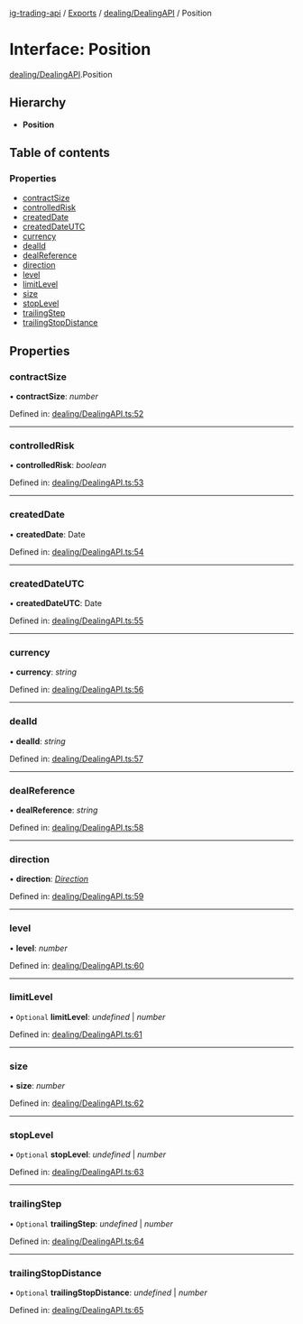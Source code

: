 [ig-trading-api](../README.md) / [Exports](../modules.md) / [dealing/DealingAPI](../modules/dealing_dealingapi.md) / Position

# Interface: Position

[dealing/DealingAPI](../modules/dealing_dealingapi.md).Position

## Hierarchy

- **Position**

## Table of contents

### Properties

- [contractSize](dealing_dealingapi.position.md#contractsize)
- [controlledRisk](dealing_dealingapi.position.md#controlledrisk)
- [createdDate](dealing_dealingapi.position.md#createddate)
- [createdDateUTC](dealing_dealingapi.position.md#createddateutc)
- [currency](dealing_dealingapi.position.md#currency)
- [dealId](dealing_dealingapi.position.md#dealid)
- [dealReference](dealing_dealingapi.position.md#dealreference)
- [direction](dealing_dealingapi.position.md#direction)
- [level](dealing_dealingapi.position.md#level)
- [limitLevel](dealing_dealingapi.position.md#limitlevel)
- [size](dealing_dealingapi.position.md#size)
- [stopLevel](dealing_dealingapi.position.md#stoplevel)
- [trailingStep](dealing_dealingapi.position.md#trailingstep)
- [trailingStopDistance](dealing_dealingapi.position.md#trailingstopdistance)

## Properties

### contractSize

• **contractSize**: _number_

Defined in: [dealing/DealingAPI.ts:52](https://github.com/bennycode/ig-trading-api/blob/b3c6a4e/src/dealing/DealingAPI.ts#L52)

---

### controlledRisk

• **controlledRisk**: _boolean_

Defined in: [dealing/DealingAPI.ts:53](https://github.com/bennycode/ig-trading-api/blob/b3c6a4e/src/dealing/DealingAPI.ts#L53)

---

### createdDate

• **createdDate**: Date

Defined in: [dealing/DealingAPI.ts:54](https://github.com/bennycode/ig-trading-api/blob/b3c6a4e/src/dealing/DealingAPI.ts#L54)

---

### createdDateUTC

• **createdDateUTC**: Date

Defined in: [dealing/DealingAPI.ts:55](https://github.com/bennycode/ig-trading-api/blob/b3c6a4e/src/dealing/DealingAPI.ts#L55)

---

### currency

• **currency**: _string_

Defined in: [dealing/DealingAPI.ts:56](https://github.com/bennycode/ig-trading-api/blob/b3c6a4e/src/dealing/DealingAPI.ts#L56)

---

### dealId

• **dealId**: _string_

Defined in: [dealing/DealingAPI.ts:57](https://github.com/bennycode/ig-trading-api/blob/b3c6a4e/src/dealing/DealingAPI.ts#L57)

---

### dealReference

• **dealReference**: _string_

Defined in: [dealing/DealingAPI.ts:58](https://github.com/bennycode/ig-trading-api/blob/b3c6a4e/src/dealing/DealingAPI.ts#L58)

---

### direction

• **direction**: [_Direction_](../enums/dealing_dealingapi.direction.md)

Defined in: [dealing/DealingAPI.ts:59](https://github.com/bennycode/ig-trading-api/blob/b3c6a4e/src/dealing/DealingAPI.ts#L59)

---

### level

• **level**: _number_

Defined in: [dealing/DealingAPI.ts:60](https://github.com/bennycode/ig-trading-api/blob/b3c6a4e/src/dealing/DealingAPI.ts#L60)

---

### limitLevel

• `Optional` **limitLevel**: _undefined_ | _number_

Defined in: [dealing/DealingAPI.ts:61](https://github.com/bennycode/ig-trading-api/blob/b3c6a4e/src/dealing/DealingAPI.ts#L61)

---

### size

• **size**: _number_

Defined in: [dealing/DealingAPI.ts:62](https://github.com/bennycode/ig-trading-api/blob/b3c6a4e/src/dealing/DealingAPI.ts#L62)

---

### stopLevel

• `Optional` **stopLevel**: _undefined_ | _number_

Defined in: [dealing/DealingAPI.ts:63](https://github.com/bennycode/ig-trading-api/blob/b3c6a4e/src/dealing/DealingAPI.ts#L63)

---

### trailingStep

• `Optional` **trailingStep**: _undefined_ | _number_

Defined in: [dealing/DealingAPI.ts:64](https://github.com/bennycode/ig-trading-api/blob/b3c6a4e/src/dealing/DealingAPI.ts#L64)

---

### trailingStopDistance

• `Optional` **trailingStopDistance**: _undefined_ | _number_

Defined in: [dealing/DealingAPI.ts:65](https://github.com/bennycode/ig-trading-api/blob/b3c6a4e/src/dealing/DealingAPI.ts#L65)
